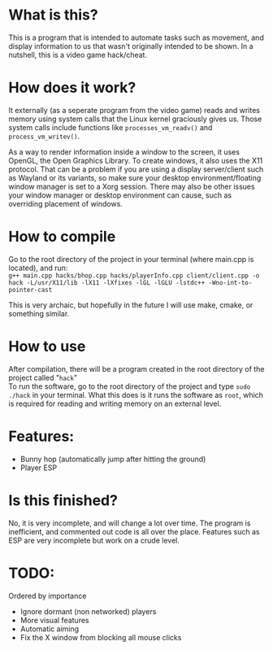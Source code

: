 # What is this?
This is a program that is intended to automate tasks such as movement, and display information to us that wasn't originally intended to be shown. In a nutshell, this is a video game hack/cheat.

# How does it work?
It externally (as a seperate program from the video game) reads and writes memory using system calls that the Linux kernel graciously gives us. Those system calls include functions like `processes_vm_readv()` and `process_vm_writev()`. 
  
As a way to render information inside a window to the screen, it uses OpenGL, the Open Graphics Library. To create windows, it also uses the X11 protocol. That can be a problem if you are using a display server/client such as Wayland or its variants, so make sure your desktop environment/floating window manager is set to a Xorg session. There may also be other issues your window manager or desktop environment can cause, such as overriding placement of windows.

# How to compile
Go to the root directory of the project in your terminal (where main.cpp is located), and run:  
`g++ main.cpp hacks/bhop.cpp hacks/playerInfo.cpp client/client.cpp -o hack -L/usr/X11/lib -lX11 -lXfixes -lGL -lGLU -lstdc++ -Wno-int-to-pointer-cast`  
  
This is very archaic, but hopefully in the future I will use make, cmake, or something similar.

# How to use
After compilation, there will be a program created in the root directory of the project called "`hack`"  
To run the software, go to the root directory of the project and type `sudo ./hack` in your terminal. What this does is it runs the software as `root`, which is required for reading and writing memory on an external level.

# Features:
- Bunny hop (automatically jump after hitting the ground)  
- Player ESP

# Is this finished?
No, it is very incomplete, and will change a lot over time. The program is inefficient, and commented out code is all over the place. Features such as ESP are very incomplete but work on a crude level.

# TODO:
Ordered by importance  
- Ignore dormant (non networked) players  
- More visual features  
- Automatic aiming  
- Fix the X window from blocking all mouse clicks  
